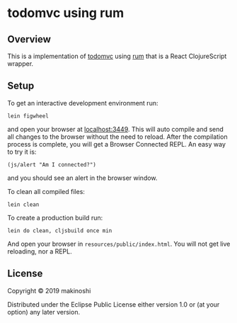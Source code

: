 # todomvc using rum

## Overview

This is a implementation of [todomvc](http://todomvc.com/) using [rum](https://github.com/tonsky/rum) that is a React ClojureScript wrapper.

## Setup

To get an interactive development environment run:

    lein figwheel

and open your browser at [localhost:3449](http://localhost:3449/).
This will auto compile and send all changes to the browser without the
need to reload. After the compilation process is complete, you will
get a Browser Connected REPL. An easy way to try it is:

    (js/alert "Am I connected?")

and you should see an alert in the browser window.

To clean all compiled files:

    lein clean

To create a production build run:

    lein do clean, cljsbuild once min

And open your browser in `resources/public/index.html`. You will not
get live reloading, nor a REPL.

## License

Copyright © 2019 makinoshi

Distributed under the Eclipse Public License either version 1.0 or (at your option) any later version.
